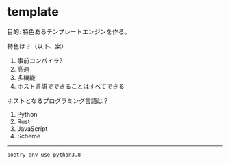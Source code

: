 # template

目的: 特色あるテンプレートエンジンを作る。

特色は？（以下、案）

1. 事前コンパイラ?
2. 高速
3. 多機能
4. ホスト言語でできることはすべてできる

ホストとなるプログラミング言語は？

1. Python
2. Rust
3. JavaScript
4. Scheme

----

```
poetry env use python3.8
```
